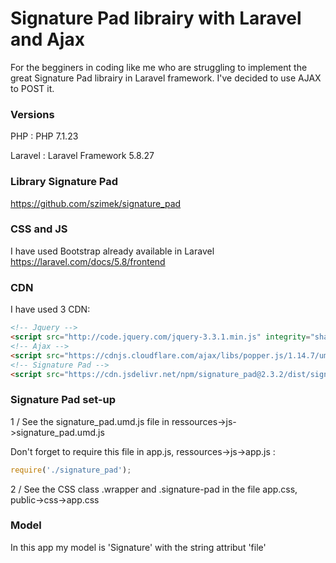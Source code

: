 # Signature Pad librairy with Laravel and Ajax

For the begginers in coding like me who are struggling to implement the great Signature Pad librairy in Laravel framework.
I've decided to use AJAX to POST it. 

### Versions

PHP : PHP 7.1.23

Laravel : Laravel Framework 5.8.27

### Library Signature Pad

https://github.com/szimek/signature_pad

### CSS and JS

I have used Bootstrap already available in Laravel https://laravel.com/docs/5.8/frontend

### CDN

I have used 3 CDN:

```html
<!-- Jquery -->
<script src="http://code.jquery.com/jquery-3.3.1.min.js" integrity="sha256-FgpCb/KJQlLNfOu91ta32o/NMZxltwRo8QtmkMRdAu8=" crossorigin="anonymous"></script>
<!-- Ajax -->
<script src="https://cdnjs.cloudflare.com/ajax/libs/popper.js/1.14.7/umd/popper.min.js" integrity="sha384-UO2eT0CpHqdSJQ6hJty5KVphtPhzWj9WO1clHTMGa3JDZwrnQq4sF86dIHNDz0W1" crossorigin="anonymous"></script>
<!-- Signature Pad -->
<script src="https://cdn.jsdelivr.net/npm/signature_pad@2.3.2/dist/signature_pad.min.js"></script>
```

### Signature Pad set-up

1 / See the signature_pad.umd.js file in ressources->js->signature_pad.umd.js

Don't forget to require this file in app.js, ressources->js->app.js :
```js
require('./signature_pad');
```
2 / See the CSS class .wrapper and .signature-pad in the file app.css, public->css->app.css


### Model

In this app my model is 'Signature' with the string attribut 'file'


